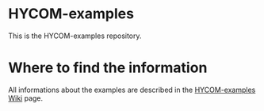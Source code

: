 # HYCOM-examples

This is the HYCOM-examples repository.

# Where to find the information

All informations about the examples are described in the [HYCOM-examples Wiki](https://github.com/HYCOM/HYCOM-examples/wiki) page. 
